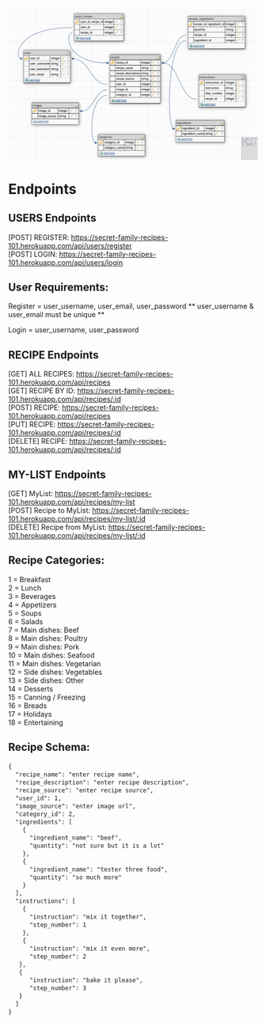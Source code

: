 ![Getting Started](./images/db-image.png)

# Endpoints

## USERS Endpoints

[POST] REGISTER: https://secret-family-recipes-101.herokuapp.com/api/users/register  
[POST] LOGIN: https://secret-family-recipes-101.herokuapp.com/api/users/login  

## User Requirements:

Register = user_username, user_email, user_password
    ** user_username & user_email must be unique **

Login = user_username, user_password

## RECIPE Endpoints

[GET] ALL RECIPES: https://secret-family-recipes-101.herokuapp.com/api/recipes   
[GET] RECIPE BY ID: https://secret-family-recipes-101.herokuapp.com/api/recipes/:id  
[POST] RECIPE: https://secret-family-recipes-101.herokuapp.com/api/recipes  
[PUT] RECIPE: https://secret-family-recipes-101.herokuapp.com/api/recipes/:id  
[DELETE] RECIPE: https://secret-family-recipes-101.herokuapp.com/api/recipes/:id  

## MY-LIST Endpoints

[GET] MyList: https://secret-family-recipes-101.herokuapp.com/api/recipes/my-list  
[POST] Recipe to MyList: https://secret-family-recipes-101.herokuapp.com/api/recipes/my-list/:id  
[DELETE] Recipe from MyList: https://secret-family-recipes-101.herokuapp.com/api/recipes/my-list/:id  

## Recipe Categories:

1 = Breakfast  
2 = Lunch  
3 = Beverages  
4 = Appetizers   
5 = Soups  
6 = Salads  
7 = Main dishes: Beef  
8 = Main dishes: Poultry  
9 = Main dishes: Pork  
10 = Main dishes: Seafood  
11 = Main dishes: Vegetarian  
12 = Side dishes: Vegetables  
13 = Side dishes: Other  
14 = Desserts  
15 = Canning / Freezing  
16 = Breads  
17 = Holidays  
18 = Entertaining  

## Recipe Schema:
```
{
  "recipe_name": "enter recipe name",  
  "recipe_description": "enter recipe description",
  "recipe_source": "enter recipe source",
  "user_id": 1,
  "image_source": "enter image url",
  "category_id": 2,
  "ingredients": [
    {
      "ingredient_name": "beef",
      "quantity": "not sure but it is a lot"
    },
    {
      "ingredient_name": "tester three food",
      "quantity": "so much more"
    }
  ],
  "instructions": [
    {
      "instruction": "mix it together",
      "step_number": 1
    },
    {
      "instruction": "mix it even more",
      "step_number": 2
   },
   {
      "instruction": "bake it please",
      "step_number": 3
   }
  ]
}
```
